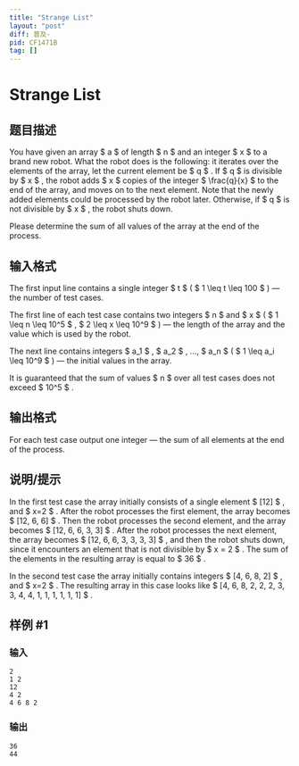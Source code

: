 ```yaml
---
title: "Strange List"
layout: "post"
diff: 普及-
pid: CF1471B
tag: []
---
```


# Strange List

## 题目描述

You have given an array $ a $ of length $ n $ and an integer $ x $ to a brand new robot. What the robot does is the following: it iterates over the elements of the array, let the current element be $ q $ . If $ q $ is divisible by $ x $ , the robot adds $ x $ copies of the integer $ \frac{q}{x} $ to the end of the array, and moves on to the next element. Note that the newly added elements could be processed by the robot later. Otherwise, if $ q $ is not divisible by $ x $ , the robot shuts down.

Please determine the sum of all values of the array at the end of the process.

## 输入格式

The first input line contains a single integer $ t $ ( $ 1 \leq t \leq 100 $ ) — the number of test cases.

The first line of each test case contains two integers $ n $ and $ x $ ( $ 1 \leq n \leq 10^5 $ , $ 2 \leq x \leq 10^9 $ ) — the length of the array and the value which is used by the robot.

The next line contains integers $ a_1 $ , $ a_2 $ , ..., $ a_n $ ( $ 1 \leq a_i \leq 10^9 $ ) — the initial values in the array.

It is guaranteed that the sum of values $ n $ over all test cases does not exceed $ 10^5 $ .

## 输出格式

For each test case output one integer — the sum of all elements at the end of the process.

## 说明/提示

In the first test case the array initially consists of a single element $ [12] $ , and $ x=2 $ . After the robot processes the first element, the array becomes $ [12, 6, 6] $ . Then the robot processes the second element, and the array becomes $ [12, 6, 6, 3, 3] $ . After the robot processes the next element, the array becomes $ [12, 6, 6, 3, 3, 3, 3] $ , and then the robot shuts down, since it encounters an element that is not divisible by $ x = 2 $ . The sum of the elements in the resulting array is equal to $ 36 $ .

In the second test case the array initially contains integers $ [4, 6, 8, 2] $ , and $ x=2 $ . The resulting array in this case looks like $  [4, 6, 8, 2, 2, 2, 3, 3, 4, 4, 1, 1, 1, 1, 1, 1] $ .

## 样例 #1

### 输入

```
2
1 2
12
4 2
4 6 8 2
```

### 输出

```
36
44
```

